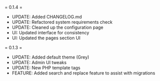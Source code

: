 = 0.1.4 =

* UPDATE: Added CHANGELOG.md
* UPDATE: Refactored system requirements check
* UPDATE: Cleaned up the configuration page
* UI: Updated interface for consistency
* UI: Updated the pages section UI

= 0.1.3 =

* UPDATE: Added default theme (Grey)
* UPDATE: Admin UI tweaks
* UPDATE: New PHP template tags
* FEATURE: Added search and replace feature to assist with migrations
